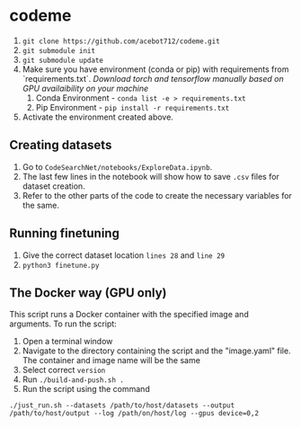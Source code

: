 # codeme
<ol>
<li><code>git clone https://github.com/acebot712/codeme.git</code>
<li><code>git submodule init</code>
<li><code>git submodule update</code>
<li>Make sure you have environment (conda or pip) with requirements from `requirements.txt`. 
<i>Download torch and tensorflow manually based on GPU availaibility on your machine</i>
    <ol>
    <li>Conda Environment - <code>conda list -e > requirements.txt</code>
    <li>Pip Environment - <code>pip install -r requirements.txt</code>
    </ol>
<li>Activate the environment created above.
</ol>

## Creating datasets
1. Go to `CodeSearchNet/notebooks/ExploreData.ipynb`.
2. The last few lines in the notebook will show how to save `.csv` files for dataset creation.
3. Refer to the other parts of the code to create the necessary variables for the same.

## Running finetuning
1.  Give the correct dataset location `lines 28` and `line 29`
2.  `python3 finetune.py`

## The Docker way (GPU only)
This script runs a Docker container with the specified image and arguments. To run the script:
1. Open a terminal window
2. Navigate to the directory containing the script and the "image.yaml" file. The container and image name will be the same
3. Select correct `version`
4. Run `./build-and-push.sh .`
5. Run the script using the command
```
./just_run.sh --datasets /path/to/host/datasets --output /path/to/host/output --log /path/on/host/log --gpus device=0,2
``` 
